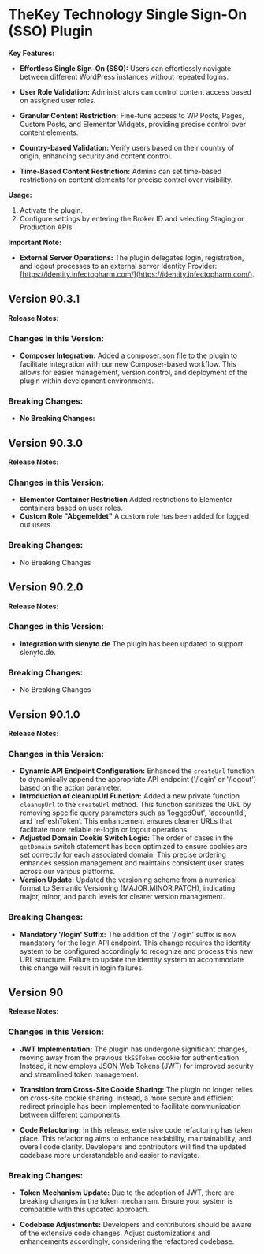 # TheKey Technology Single Sign-On (SSO) Plugin



**Key Features:**

- **Effortless Single Sign-On (SSO):** Users can effortlessly navigate between different WordPress instances without repeated logins.

- **User Role Validation:** Administrators can control content access based on assigned user roles.

- **Granular Content Restriction:** Fine-tune access to WP Posts, Pages, Custom Posts, and Elementor Widgets, providing precise control over content elements.

- **Country-based Validation:** Verify users based on their country of origin, enhancing security and content control.

- **Time-Based Content Restriction:** Admins can set time-based restrictions on content elements for precise control over visibility.


**Usage:**

1. Activate the plugin.
2. Configure settings by entering the Broker ID and selecting Staging or Production APIs.

**Important Note:**

- **External Server Operations:** The plugin delegates login, registration, and logout processes to an external server Identity Provider: [https://identity.infectopharm.com/](https://identity.infectopharm.com/).


## Version 90.3.1

**Release Notes:**

### Changes in this Version:

- **Composer Integration:** Added a composer.json file to the plugin to facilitate integration with our new Composer-based workflow. This allows for easier management, version control, and deployment of the plugin within development environments.
### Breaking Changes:

- **No Breaking Changes:** 


## Version 90.3.0

**Release Notes:**

### Changes in this Version:

- **Elementor Container Restriction** Added restrictions to Elementor containers based on user roles.
- **Custom Role "Abgemeldet"** A custom role has been added for logged out users.

### Breaking Changes:

- No Breaking Changes


## Version 90.2.0

**Release Notes:**

### Changes in this Version:

- **Integration with slenyto.de** The plugin has been updated to support slenyto.de.

### Breaking Changes:

-  No Breaking Changes


## Version 90.1.0

**Release Notes:**

### Changes in this Version:

- **Dynamic API Endpoint Configuration:** Enhanced the `createUrl` function to dynamically append the appropriate API endpoint ('/login' or '/logout') based on the action parameter.
- **Introduction of cleanupUrl Function:** Added a new private function `cleanupUrl` to the `createUrl` method. This function sanitizes the URL by removing specific query parameters such as 'loggedOut', 'accountId', and 'refreshToken'. This enhancement ensures cleaner URLs that facilitate more reliable re-login or logout operations.
- **Adjusted Domain Cookie Switch Logic:** The order of cases in the `getDomain` switch statement has been optimized to ensure cookies are set correctly for each associated domain. This precise ordering enhances session management and maintains consistent user states across our various platforms.
- **Version Update:** Updated the versioning scheme from a numerical format to Semantic Versioning (MAJOR.MINOR.PATCH), indicating major, minor, and patch levels for clearer version management.

### Breaking Changes:

- **Mandatory '/login' Suffix:** The addition of the '/login' suffix is now mandatory for the login API endpoint. This change requires the identity system to be configured accordingly to recognize and process this new URL structure. Failure to update the identity system to accommodate this change will result in login failures.



## Version 90

**Release Notes:**

### Changes in this Version:

- **JWT Implementation:** The plugin has undergone significant changes, moving away from the previous `tkSSToken` cookie for authentication. Instead, it now employs JSON Web Tokens (JWT) for improved security and streamlined token management.

- **Transition from Cross-Site Cookie Sharing:** The plugin no longer relies on cross-site cookie sharing. Instead, a more secure and efficient redirect principle has been implemented to facilitate communication between different components.

- **Code Refactoring:** In this release, extensive code refactoring has taken place. This refactoring aims to enhance readability, maintainability, and overall code clarity. Developers and contributors will find the updated codebase more understandable and easier to navigate.

### Breaking Changes:

- **Token Mechanism Update:** Due to the adoption of JWT, there are breaking changes in the token mechanism. Ensure your system is compatible with this updated approach.

- **Codebase Adjustments:** Developers and contributors should be aware of the extensive code changes. Adjust customizations and enhancements accordingly, considering the refactored codebase.

